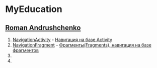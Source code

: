 # MyEducation

## [Roman Andrushchenko](https://www.youtube.com/c/RomanAndrushchenko)
1. [NavigationActivity](/NavigationActivity) - [Навигация на базе Activity](https://www.youtube.com/watch?v=Q7ZZOIvQCFA&list=PLRmiL0mct8WnodKkGLpBN0mfXIbAAX-Ux&index=11)
2. [NavigationFragment](/NavigationFragment) - [Фрагменты(Fragments), навигация на базе фрагментов](https://www.youtube.com/watch?v=ETDEKTD3nzs&list=PLRmiL0mct8WnodKkGLpBN0mfXIbAAX-Ux&index=12)
3. []()
4. []()
